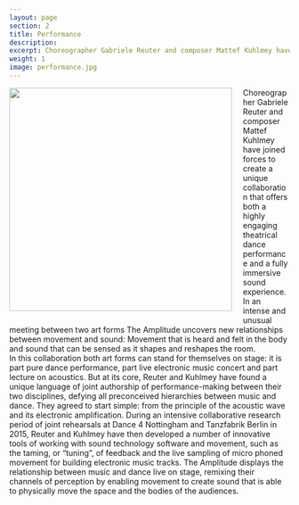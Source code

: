 ```yaml
---
layout: page
section: 2
title: Performance
description:
excerpt: Choreographer Gabriele Reuter and composer Mattef Kuhlmey have joined forces to create a unique collaboration that offers both a highly engaging theatrical dance performance and a fully immersive sound experience. <br><br> Read more...
weight: 1
image: performance.jpg
---
```


<img style="float: left; margin-left: 0px; margin-right: 20px; margin-bottom: 10px;" width="400px" src="../images/performance.jpg">
Choreographer Gabriele Reuter and composer Mattef Kuhlmey have joined forces to create a unique collaboration that offers both a highly engaging theatrical dance performance and a fully immersive sound experience. In an intense and unusual meeting between two art forms The Amplitude uncovers new relationships between movement and sound: Movement that is heard and felt in the body and sound that can be sensed as it shapes and reshapes the room. <br>
In this collaboration both art forms can stand for themselves on stage: it is part pure dance performance, part live electronic music concert and part lecture on acoustics. But at its core, Reuter and Kuhlmey have found a unique language of joint authorship of performance-making between their two disciplines, defying all preconceived hierarchies between music and dance.
They agreed to start simple: from the principle of the acoustic wave and its electronic amplification. During an intensive collaborative research period of joint rehearsals at Dance 4 Nottingham and Tanzfabrik Berlin in 2015, Reuter and Kuhlmey have then developed a number of innovative tools of working with sound technology software and movement, such as the taming, or “tuning”, of feedback and the live sampling of micro phoned movement for building electronic music tracks. The Amplitude displays the relationship between music and dance live on stage, remixing their channels of perception by enabling movement to create sound that is able to physically move the space and the bodies of the audiences.
